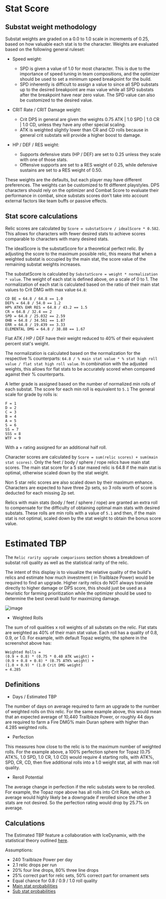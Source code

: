 # Stat Score

## Substat weight methodology

Substat weights are graded on a 0.0 to 1.0 scale in increments of 0.25, based on how valuable each stat is to the
character. Weights are evaluated based on the following general ruleset:

- Speed weight:
  - SPD is given a value of 1.0 for most character. This is due to the importance of speed tuning in team
    compositions, and the optimizer should be used to set a minimum speed breakpoint for the build.
  - SPD inherently is difficult to assign a value to since all SPD substats up to the desired breakpoint are max value
    while all SPD substats after the breakpoint have near zero value. The SPD value can also be customized to the
    desired value.

- CRIT Rate / CRIT Damage weight:
  - Crit DPS in general are given the weights 0.75 ATK | 1.0 SPD | 1.0 CR | 1.0 CD, unless they have any other special
    scaling.
  - ATK is weighted slightly lower than CR and CD rolls because in general crit substats will provide a higher boost
    to damage.

- HP / DEF / RES weight:
  - Supports defensive stats (HP / DEF) are set to 0.25 unless they scale with one of those stats.
  - Offensive supports are set to a RES weight of 0.25, while defensive sustains are set to a RES weight of 0.50.

These weights are the defaults, but each player may have different preferences.
The weights can be customized to fit different playstyles.
DPS characters should rely on the optimizer and Combat Score to evaluate their performance in combat,
since substats scores don't take into account external factors like team buffs or passive effects.

## Stat score calculations

Relic scores are calculated by `Score = substatScore / idealScore * 0.582`.
This allows for characters with fewer desired stats to achieve scores comparable to characters with many desired stats.

The idealScore is the substatScore for a theoretical perfect relic.
By adjusting the score to the maximum possible relic, this means that when a weighted substat is occupied by the main
stat, the score value of the remaining substat weights increases.

The substatScore is calculated by `SubstatScore = weight * normalization * value`.
The weight of each stat is defined above, on a scale of 0 to 1.
The normalization of each stat is calculated based on the ratio of their main stat values to Crit DMG with max value
`64.8`:

```
CD BE = 64.8 / 64.8 == 1.0
DEF% = 64.8 / 54.0 == 1.2
HP% ATK% EHR RES = 64.8 / 43.2 == 1.5
CR = 64.8 / 32.4 == 2
SPD = 64.8 / 25.032 == 2.59
OHB = 64.8 / 34.561 == 1.87
ERR = 64.8 / 19.439 == 3.33
ELEMENTAL DMG = 64.8 / 38.88 == 1.67
```

Flat ATK / HP / DEF have their weight reduced to 40% of their equivalent percent stat's weight.

The normalization is calculated based on the normalization for the respective % counterparts:
`64.8 / % main stat value * % stat high roll value / flat stat high roll value`.
In combination with the adjusted weights, this allows for flat stats to be accurately scored when compared against
their % counterparts.

A letter grade is assigned based on the number of normalized min rolls of each substat.
The score for each min roll is equivalent to `5.1`
The general scale for grade by rolls is:

```
F = 1
D = 2
C = 3
B = 4
A = 5
S = 6
SS = 7
SSS = 8
WTF = 9
```

With a + rating assigned for an additional half roll.

Character scores are calculated by `Score = sum(relic scores) + sum(main stat scores)`.
Only the feet / body / sphere / rope relics have main stat scores.
The main stat score for a 5 star maxed relic is 64.8 if the main stat is optimal, otherwise scaled down by the stat
weight.

Non 5 star relic scores are also scaled down by their maximum enhance.
Characters are expected to have three 2p sets, so 3 rolls worth of score is deducted for each missing 2p set.

Relics with main stats (body / feet / sphere / rope) are granted an extra roll to compensate for the difficulty of
obtaining optimal main stats with desired substats. These rolls are min rolls with a value of `5.1` and then, if the
main stat is not optimal, scaled down by the stat weight to obtain the bonus score value.

# Estimated TBP

The `Relic rarity upgrade comparisons` section shows a breakdown of substat roll quality as well as the statistical
rarity of the relic.

The intent of this display is to visualize the relative quality of the build's relics and estimate how much investment (
in Trailblaze Power) would be required to find an upgrade. Higher rarity relics do NOT always translate directly to
higher damage or DPS score, this
should just be used as a heuristic for farming prioritization while the optimizer should be used to determine the best
overall build for maximizing damage.

![image](https://github.com/user-attachments/assets/cf17632d-9c14-4244-9b67-05e026481428)

- Weighted Rolls

The sum of roll qualities x roll weights of all substats on the relic. Flat stats are weighted as 40% of their main stat
value. Each roll has a quality of 0.8, 0.9, or 1.0. For example, with default Topaz weights, the sphere in the
screenshot above has:

```
Weighted Rolls =
(0.9 + 0.8) * (0.75 * 0.40 ATK weight) +
(0.9 + 0.8 + 0.8) * (0.75 ATK% weight) +
(1.0 + 0.9) * (1.0 Crit DMG weight)
= 4.285
```

## Definitions

- Days / Estimated TBP

The number of days on average required to farm an upgrade to the number of weighted rolls on this relic. For the same
example above, this would mean that an expected average of 10,440 Trailblaze Power,
or roughly 44 days are required to farm a Fire DMG% main Duran sphere with higher than 4.285 weighted rolls.

- Perfection

This measures how close to the relic is to the maximum number of weighted rolls. For the example above, a 100%
perfection sphere for Topaz (0.75 ATK%, 1.0 SPD, 1.0 CR, 1.0 CD) would require 4 starting rolls, with ATK%, SPD, CR, CD,
then five additional rolls into
a 1.0 weight stat, all with max roll quality.

- Reroll Potential

The average change in perfection if the relic substats were to be rerolled. For example, the Topaz rope above has all
rolls into Crit Rate, which on average would highly likely be a downgrade if rerolled since the other 3 stats are not
desired. So the perfection
rating would drop by 25.7% on average.

## Calculations

The Estimated TBP feature a collaboration with IceDynamix, with the statistical theory
outlined [here](https://github.com/IceDynamix/est-tbp/blob/main/Estimated%20TBP.pdf).

Assumptions:

- 240 Trailblaze Power per day
- 2.1 relic drops per run
- 20% four line drops, 80% three line drops
- 25% correct part for relic sets, 50% correct part for ornament sets
- Equal chance for 0.8 / 0.9 / 1.0 roll quality
- [Main stat probabilities](https://github.com/fribbels/hsr-optimizer/blob/8185aaaeffe0c81355a19d0d26c858f5b251ec1a/src/lib/relics/estTbp/estTbp.ts#L85-L149)
- [Sub stat probabilities](https://github.com/fribbels/hsr-optimizer/blob/8185aaaeffe0c81355a19d0d26c858f5b251ec1a/src/lib/relics/estTbp/estTbp.ts#L172-L193)
